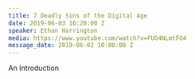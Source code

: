 ```yaml
---
title: 7 Deadly Sins of the Digital Age
date: 2019-06-03 16:20:00 Z
speaker: Ethan Harrington
media: https://www.youtube.com/watch?v=FUG4NLmtFG4
message_date: 2019-06-02 10:00:00 Z
---
```


An Introduction